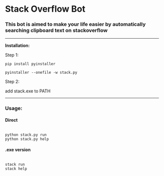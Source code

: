 # **Stack Overflow Bot**
### This bot is aimed to make your life easier by automatically searching clipboard text on stackoverflow


---

**Installation:**

Step 1:
```
pip install pyinstaller

pyinstaller --onefile -w stack.py
```

Step 2:

add stack.exe to PATH

---

### **Usage:** 
#### Direct

```

python stack.py run
python stack.py help

```

#### .exe version

```

stack run
stack help

```